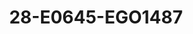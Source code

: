 ---
title: 28-E0645-EGO1487
image: /v1543919832/viterbo/28-E0645-EGO1487.jpg
brand: ego
layout: vestito
---